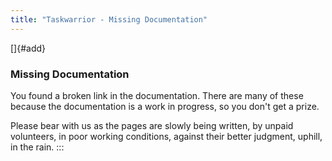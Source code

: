 ```yaml
---
title: "Taskwarrior - Missing Documentation"
---
```


[]{#add}

### Missing Documentation

You found a broken link in the documentation. There are many of these because
the documentation is a work in progress, so you don\'t get a prize.

Please bear with us as the pages are slowly being written, by unpaid volunteers,
in poor working conditions, against their better judgment, uphill, in the rain.
:::
